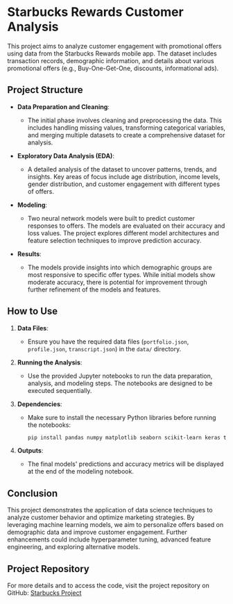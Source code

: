 # Starbucks Rewards Customer Analysis

This project aims to analyze customer engagement with promotional offers using data from the Starbucks Rewards mobile app. The dataset includes transaction records, demographic information, and details about various promotional offers (e.g., Buy-One-Get-One, discounts, informational ads).

## Project Structure

- **Data Preparation and Cleaning**: 
  - The initial phase involves cleaning and preprocessing the data. This includes handling missing values, transforming categorical variables, and merging multiple datasets to create a comprehensive dataset for analysis.
  
- **Exploratory Data Analysis (EDA)**: 
  - A detailed analysis of the dataset to uncover patterns, trends, and insights. Key areas of focus include age distribution, income levels, gender distribution, and customer engagement with different types of offers.
  
- **Modeling**: 
  - Two neural network models were built to predict customer responses to offers. The models are evaluated on their accuracy and loss values. The project explores different model architectures and feature selection techniques to improve prediction accuracy.

- **Results**: 
  - The models provide insights into which demographic groups are most responsive to specific offer types. While initial models show moderate accuracy, there is potential for improvement through further refinement of the models and features.

## How to Use

1. **Data Files**: 
   - Ensure you have the required data files (`portfolio.json`, `profile.json`, `transcript.json`) in the `data/` directory.
  
2. **Running the Analysis**: 
   - Use the provided Jupyter notebooks to run the data preparation, analysis, and modeling steps. The notebooks are designed to be executed sequentially.

3. **Dependencies**: 
   - Make sure to install the necessary Python libraries before running the notebooks:
     ```bash
     pip install pandas numpy matplotlib seaborn scikit-learn keras tensorflow
     ```

4. **Outputs**: 
   - The final models' predictions and accuracy metrics will be displayed at the end of the modeling notebook.

## Conclusion

This project demonstrates the application of data science techniques to analyze customer behavior and optimize marketing strategies. By leveraging machine learning models, we aim to personalize offers based on demographic data and improve customer engagement. Further enhancements could include hyperparameter tuning, advanced feature engineering, and exploring alternative models.

## Project Repository

For more details and to access the code, visit the project repository on GitHub: [Starbucks Project](https://github.com/feyzacotuk/Starbucks-Project/tree/main)
